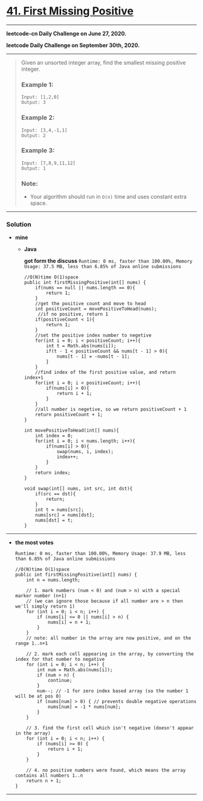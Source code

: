 # [41. First Missing Positive](https://leetcode.com/problems/first-missing-positive/)
---

**leetcode-cn Daily Challenge on June 27, 2020.**

**leetcode Daily Challenge on September 30th, 2020.**

---

> Given an unsorted integer array, find the smallest missing positive integer.
>
> ### Example 1:
> ```
> Input: [1,2,0]
> Output: 3
> ```
>
> ### Example 2:
> ```
> Input: [3,4,-1,1]
> Output: 2
> ```
>
> ### Example 3:
> ```
> Input: [7,8,9,11,12]
> Output: 1
> ```
>
> ### Note:
> * Your algorithm should run in `O(n)` time and uses constant extra space.


---

### Solution
* **mine**
  * **Java**
  
    **got form the discuss** `Runtime: 0 ms, faster than 100.00%, Memory Usage: 37.5 MB, less than 6.85% of Java online submissions`
    ```
    //O(N)time O(1)space
    public int firstMissingPositive(int[] nums) {
        if(nums == null || nums.length == 0){
            return 1;
        }
        //get the positive count and move to head
        int positiveCount = movePositiveToHead(nums);
         //if no positive, return 1
        if(positiveCount < 1){
            return 1;
        }
        //set the positive index number to negetive
        for(int i = 0; i < positiveCount; i++){
            int t = Math.abs(nums[i]);
            if(t - 1 < positiveCount && nums[t - 1] > 0){
                nums[t - 1] = -nums[t - 1];
            }
        }
        //find index of the first positive value, and return index+1
        for(int i = 0; i < positiveCount; i++){
            if(nums[i] > 0){
                return i + 1;
            }
        }
        //all number is negetive, so we return positiveCount + 1
        return positiveCount + 1;
    }

    int movePositiveToHead(int[] nums){
        int index = 0;
        for(int i = 0; i < nums.length; i++){
            if(nums[i] > 0){
                swap(nums, i, index);
                index++;
            }
        }
        return index;
    }
    
    void swap(int[] nums, int src, int dst){
        if(src == dst){
            return;
        }
        int t = nums[src];
        nums[src] = nums[dst];
        nums[dst] = t;
    }
    ```

---

* **the most votes**

  `Runtime: 0 ms, faster than 100.00%, Memory Usage: 37.9 MB, less than 6.85% of Java online submissions`
  ```
  //O(N)time O(1)space
  public int firstMissingPositive(int[] nums) {
      int n = nums.length;

      // 1. mark numbers (num < 0) and (num > n) with a special marker number (n+1) 
      // (we can ignore those because if all number are > n then we'll simply return 1)
      for (int i = 0; i < n; i++) {
          if (nums[i] <= 0 || nums[i] > n) {
              nums[i] = n + 1;
          }
      }
      // note: all number in the array are now positive, and on the range 1..n+1

      // 2. mark each cell appearing in the array, by converting the index for that number to negative
      for (int i = 0; i < n; i++) {
          int num = Math.abs(nums[i]);
          if (num > n) {
              continue;
          }
          num--; // -1 for zero index based array (so the number 1 will be at pos 0)
          if (nums[num] > 0) { // prevents double negative operations
              nums[num] = -1 * nums[num];
          }
      }

      // 3. find the first cell which isn't negative (doesn't appear in the array)
      for (int i = 0; i < n; i++) {
          if (nums[i] >= 0) {
              return i + 1;
          }
      }

      // 4. no positive numbers were found, which means the array contains all numbers 1..n
      return n + 1;
  }
  ```

---

